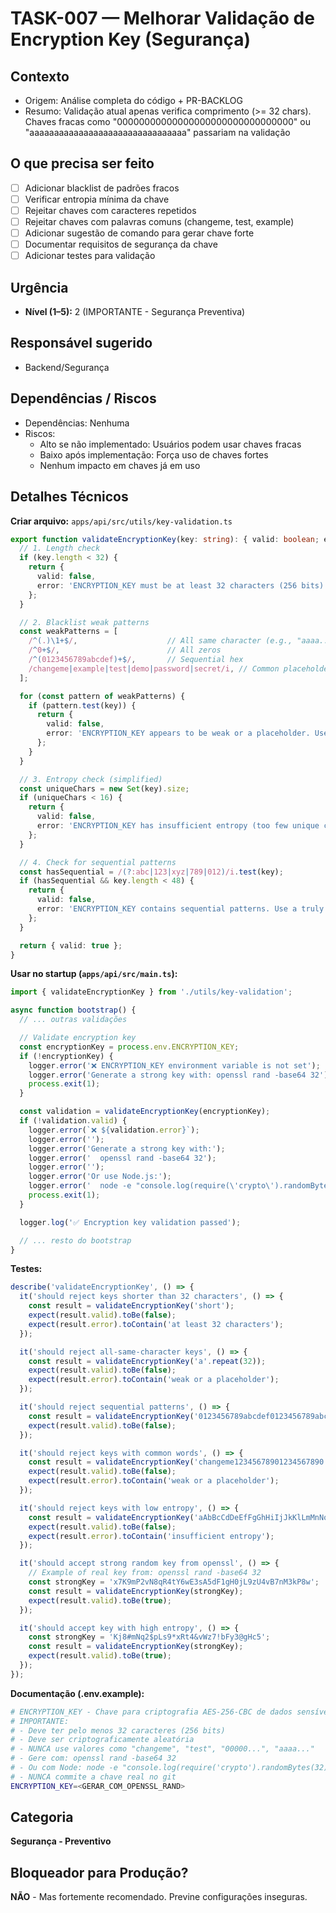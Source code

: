 # TASK-007 — Melhorar Validação de Encryption Key (Segurança)

## Contexto
- Origem: Análise completa do código + PR-BACKLOG
- Resumo: Validação atual apenas verifica comprimento (>= 32 chars). Chaves fracas como "00000000000000000000000000000000" ou "aaaaaaaaaaaaaaaaaaaaaaaaaaaaaaaa" passariam na validação

## O que precisa ser feito
- [ ] Adicionar blacklist de padrões fracos
- [ ] Verificar entropia mínima da chave
- [ ] Rejeitar chaves com caracteres repetidos
- [ ] Rejeitar chaves com palavras comuns (changeme, test, example)
- [ ] Adicionar sugestão de comando para gerar chave forte
- [ ] Documentar requisitos de segurança da chave
- [ ] Adicionar testes para validação

## Urgência
- **Nível (1–5):** 2 (IMPORTANTE - Segurança Preventiva)

## Responsável sugerido
- Backend/Segurança

## Dependências / Riscos
- Dependências: Nenhuma
- Riscos:
  - Alto se não implementado: Usuários podem usar chaves fracas
  - Baixo após implementação: Força uso de chaves fortes
  - Nenhum impacto em chaves já em uso

## Detalhes Técnicos

**Criar arquivo:** `apps/api/src/utils/key-validation.ts`

```typescript
export function validateEncryptionKey(key: string): { valid: boolean; error?: string } {
  // 1. Length check
  if (key.length < 32) {
    return {
      valid: false,
      error: 'ENCRYPTION_KEY must be at least 32 characters (256 bits)'
    };
  }

  // 2. Blacklist weak patterns
  const weakPatterns = [
    /^(.)\1+$/,                    // All same character (e.g., "aaaa...")
    /^0+$/,                        // All zeros
    /^(0123456789abcdef)+$/,       // Sequential hex
    /changeme|example|test|demo|password|secret/i, // Common placeholder words
  ];

  for (const pattern of weakPatterns) {
    if (pattern.test(key)) {
      return {
        valid: false,
        error: 'ENCRYPTION_KEY appears to be weak or a placeholder. Use a cryptographically random key.'
      };
    }
  }

  // 3. Entropy check (simplified)
  const uniqueChars = new Set(key).size;
  if (uniqueChars < 16) {
    return {
      valid: false,
      error: 'ENCRYPTION_KEY has insufficient entropy (too few unique characters). Need at least 16 unique characters.'
    };
  }

  // 4. Check for sequential patterns
  const hasSequential = /(?:abc|123|xyz|789|012)/i.test(key);
  if (hasSequential && key.length < 48) {
    return {
      valid: false,
      error: 'ENCRYPTION_KEY contains sequential patterns. Use a truly random key.'
    };
  }

  return { valid: true };
}
```

**Usar no startup (`apps/api/src/main.ts`):**

```typescript
import { validateEncryptionKey } from './utils/key-validation';

async function bootstrap() {
  // ... outras validações

  // Validate encryption key
  const encryptionKey = process.env.ENCRYPTION_KEY;
  if (!encryptionKey) {
    logger.error('❌ ENCRYPTION_KEY environment variable is not set');
    logger.error('Generate a strong key with: openssl rand -base64 32');
    process.exit(1);
  }

  const validation = validateEncryptionKey(encryptionKey);
  if (!validation.valid) {
    logger.error(`❌ ${validation.error}`);
    logger.error('');
    logger.error('Generate a strong key with:');
    logger.error('  openssl rand -base64 32');
    logger.error('');
    logger.error('Or use Node.js:');
    logger.error('  node -e "console.log(require(\'crypto\').randomBytes(32).toString(\'base64\'))"');
    process.exit(1);
  }

  logger.log('✅ Encryption key validation passed');

  // ... resto do bootstrap
}
```

**Testes:**

```typescript
describe('validateEncryptionKey', () => {
  it('should reject keys shorter than 32 characters', () => {
    const result = validateEncryptionKey('short');
    expect(result.valid).toBe(false);
    expect(result.error).toContain('at least 32 characters');
  });

  it('should reject all-same-character keys', () => {
    const result = validateEncryptionKey('a'.repeat(32));
    expect(result.valid).toBe(false);
    expect(result.error).toContain('weak or a placeholder');
  });

  it('should reject sequential patterns', () => {
    const result = validateEncryptionKey('0123456789abcdef0123456789abcdef');
    expect(result.valid).toBe(false);
  });

  it('should reject keys with common words', () => {
    const result = validateEncryptionKey('changeme12345678901234567890');
    expect(result.valid).toBe(false);
    expect(result.error).toContain('weak or a placeholder');
  });

  it('should reject keys with low entropy', () => {
    const result = validateEncryptionKey('aAbBcCdDeEfFgGhHiIjJkKlLmMnNoOpP');
    expect(result.valid).toBe(false);
    expect(result.error).toContain('insufficient entropy');
  });

  it('should accept strong random key from openssl', () => {
    // Example of real key from: openssl rand -base64 32
    const strongKey = 'x7K9mP2vN8qR4tY6wE3sA5dF1gH0jL9zU4vB7nM3kP8w';
    const result = validateEncryptionKey(strongKey);
    expect(result.valid).toBe(true);
  });

  it('should accept key with high entropy', () => {
    const strongKey = 'Kj8#mNq2$pLs9*xRt4&vWz7!bFy3@gHc5';
    const result = validateEncryptionKey(strongKey);
    expect(result.valid).toBe(true);
  });
});
```

**Documentação (.env.example):**

```bash
# ENCRYPTION_KEY - Chave para criptografia AES-256-CBC de dados sensíveis (CPF/CNPJ)
# IMPORTANTE:
# - Deve ter pelo menos 32 caracteres (256 bits)
# - Deve ser criptograficamente aleatória
# - NUNCA use valores como "changeme", "test", "00000...", "aaaa..."
# - Gere com: openssl rand -base64 32
# - Ou com Node: node -e "console.log(require('crypto').randomBytes(32).toString('base64'))"
# - NUNCA commite a chave real no git
ENCRYPTION_KEY=<GERAR_COM_OPENSSL_RAND>
```

## Categoria
**Segurança - Preventivo**

## Bloqueador para Produção?
**NÃO** - Mas fortemente recomendado. Previne configurações inseguras.
